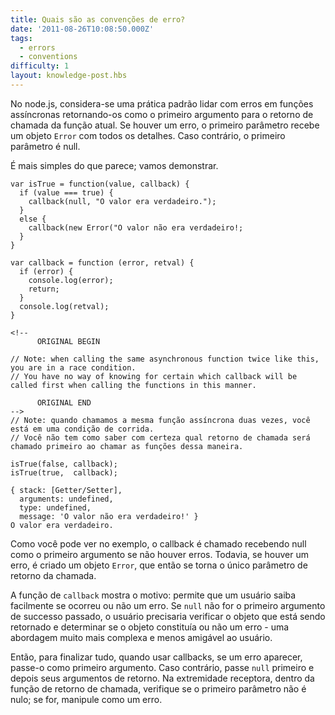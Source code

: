 ```yaml
---
title: Quais são as convenções de erro?
date: '2011-08-26T10:08:50.000Z'
tags:
  - errors
  - conventions
difficulty: 1
layout: knowledge-post.hbs
---
```


No node.js, considera-se uma prática padrão lidar com erros em funções assíncronas retornando-os como o primeiro argumento para o retorno de chamada da função atual.  Se houver um erro, o primeiro parâmetro recebe um objeto `Error` com todos os detalhes. Caso contrário, o primeiro parâmetro é null.

É mais simples do que parece; vamos demonstrar.

    var isTrue = function(value, callback) {
      if (value === true) {
        callback(null, "O valor era verdadeiro.");
      }
      else {
        callback(new Error("O valor não era verdadeiro!;
      }
    }

    var callback = function (error, retval) {
      if (error) {
        console.log(error);
        return;
      }
      console.log(retval);
    }

    <!--
          ORIGINAL BEGIN

    // Note: when calling the same asynchronous function twice like this, you are in a race condition.
    // You have no way of knowing for certain which callback will be called first when calling the functions in this manner.

          ORIGINAL END
    -->
    // Note: quando chamamos a mesma função assíncrona duas vezes, você está em uma condição de corrida.
    // Você não tem como saber com certeza qual retorno de chamada será chamado primeiro ao chamar as funções dessa maneira.

    isTrue(false, callback);
    isTrue(true,  callback);

    { stack: [Getter/Setter],
      arguments: undefined,
      type: undefined,
      message: 'O valor não era verdadeiro!' }
    O valor era verdadeiro.

Como você pode ver no exemplo, o callback é chamado recebendo null como o primeiro argumento se não houver erros. Todavia, se houver um erro, é criado um objeto `Error`, que então se torna o único parâmetro de retorno da chamada.

A função de `callback` mostra o motivo: permite que um usuário saiba facilmente se ocorreu ou não um erro.  Se `null` não for o primeiro argumento de successo passado, o usuário precisaria verificar o objeto que está sendo retornado e determinar se o objeto constituía ou não um erro - uma abordagem muito mais complexa e menos amigável ao usuário.

Então, para finalizar tudo, quando usar callbacks, se um erro aparecer, passe-o como primeiro argumento.  Caso contrário, passe `null` primeiro e depois seus argumentos de retorno.  Na extremidade receptora, dentro da função de retorno de chamada, verifique se o primeiro parâmetro não é nulo;  se for, manipule como um erro.
